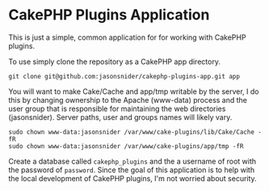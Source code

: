 # CakePHP Plugins Application

This is just a simple, common application for for working with CakePHP plugins.
 
To use simply clone the repository as a CakePHP app directory.

````
git clone git@github.com:jasonsnider/cakephp-plugins-app.git app
````

You will want to make Cake/Cache and app/tmp writable by the server, I do this by changing ownership to the Apache 
(www-data) process and the user group that is responsible for maintaining the web directories (jasonsnider). Server 
paths, user and groups names will likely vary.

````
sudo chown www-data:jasonsnider /var/www/cake-plugins/lib/Cake/Cache -fR
sudo chown www-data:jasonsnider /var/www/cake-plugins/app/tmp -fR
````

Create a database called `cakephp_plugins` and the a username of root with the password of `password`. Since the goal
of this application is to help with the local development of CakePHP plugins, I'm not worried about security.